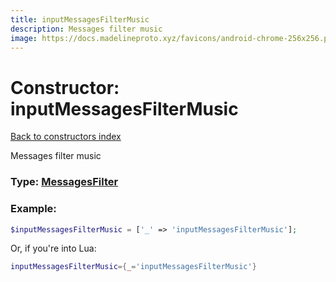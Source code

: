 ```yaml
---
title: inputMessagesFilterMusic
description: Messages filter music
image: https://docs.madelineproto.xyz/favicons/android-chrome-256x256.png
---
```

# Constructor: inputMessagesFilterMusic  
[Back to constructors index](index.md)



Messages filter music




### Type: [MessagesFilter](../types/MessagesFilter.md)


### Example:

```php
$inputMessagesFilterMusic = ['_' => 'inputMessagesFilterMusic'];
```  


Or, if you're into Lua:

```lua
inputMessagesFilterMusic={_='inputMessagesFilterMusic'}

```


